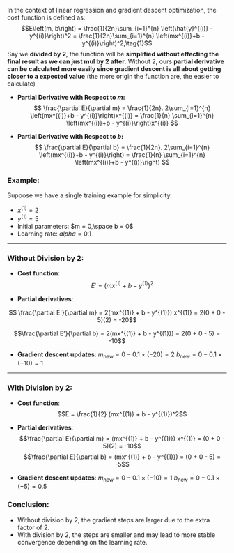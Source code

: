 In the context of linear regression and gradient descent optimization, the cost function is defined as:
$$E\left(m, b\right) = \frac{1}{2n}\sum_{i=1}^{n} \left(\hat{y}^{(i)} - y^{(i)}\right)^2 =
\frac{1}{2n}\sum_{i=1}^{n} \left(mx^{(i)}+b - y^{(i)}\right)^2,\tag{1}$$
Say we **divided by 2**, the function will be **simplified without effecting the final result as we can just mul by 2 after**. Without 2, ours **partial derivative can be calculated more easily since gradient descent is all about getting closer to a expected value** (the more origin the function are, the easier to calculate)
+ **Partial Derivative with Respect to $m$:**
	$$
	\frac{\partial E}{\partial m} = \frac{1}{2n}. 2\sum_{i=1}^{n} \left(mx^{(i)}+b - y^{(i)}\right)x^{(i)}   = \frac{1}{n} \sum_{i=1}^{n} \left(mx^{(i)}+b - y^{(i)}\right)x^{(i)}   
	$$

+ **Partial Derivative with Respect to $b$:**
	$$
	\frac{\partial E}{\partial b} = \frac{1}{2n}. 2\sum_{i=1}^{n} \left(mx^{(i)}+b - y^{(i)}\right) = \frac{1}{n} \sum_{i=1}^{n} \left(mx^{(i)}+b - y^{(i)}\right)
	$$


### Example:
Suppose we have a single training example for simplicity:
- $x^{(1)} = 2$
- $y^{(1)} = 5$
- Initial parameters: $m = 0,\space b = 0$
- Learning rate: $alpha = 0.1$


---

### Without Division by 2:

- **Cost function**: 
$$E' = (mx^{(1)} + b - y^{(1)})^2$$
  
- **Partial derivatives**:

$$ \frac{\partial E'}{\partial m} = 2(mx^{(1)} + b - y^{(1)}) x^{(1)} = 2(0 + 0 - 5)(2) = -20$$

$$\frac{\partial E'}{\partial b} = 2(mx^{(1)} + b - y^{(1)}) = 2(0 + 0 - 5) = -10$$

- **Gradient descent updates**:
	$m_{\text{new}} = 0 - 0.1 \times (-20) = 2$
	$b_{\text{new}} = 0 - 0.1 \times (-10) = 1$
  

---

### With Division by 2:

- **Cost function**:   $$E = \frac{1}{2} (mx^{(1)} + b - y^{(1)})^2$$  
- **Partial derivatives**:
  $$\frac{\partial E}{\partial m} = (mx^{(1)} + b - y^{(1)}) x^{(1)} = (0 + 0 - 5)(2) = -10$$
  $$\frac{\partial E}{\partial b} = (mx^{(1)} + b - y^{(1)}) = (0 + 0 - 5) = -5$$

- **Gradient descent updates**:
	$m_{\text{new}} = 0 - 0.1 \times (-10) = 1$
	$b_{\text{new}} = 0 - 0.1 \times (-5) = 0.5$


### Conclusion:

- Without division by 2, the gradient steps are larger due to the extra factor of 2.
- With division by 2, the steps are smaller and may lead to more stable convergence depending on the learning rate.

